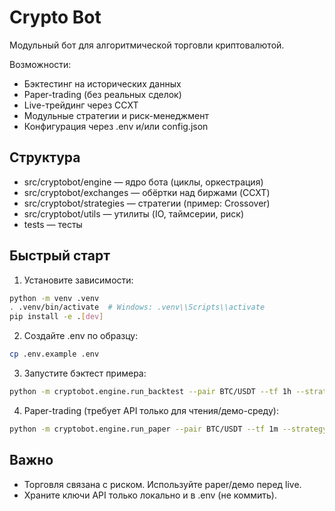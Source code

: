 # Crypto Bot

Модульный бот для алгоритмической торговли криптовалютой.

Возможности:
- Бэктестинг на исторических данных
- Paper-trading (без реальных сделок)
- Live-трейдинг через CCXT
- Модульные стратегии и риск-менеджмент
- Конфигурация через .env и/или config.json

## Структура
- src/cryptobot/engine — ядро бота (циклы, оркестрация)
- src/cryptobot/exchanges — обёртки над биржами (CCXT)
- src/cryptobot/strategies — стратегии (пример: Crossover)
- src/cryptobot/utils — утилиты (IO, таймсерии, риск)
- tests — тесты

## Быстрый старт
1. Установите зависимости:
```bash
python -m venv .venv
. .venv/bin/activate  # Windows: .venv\\Scripts\\activate
pip install -e .[dev]
```
2. Создайте .env по образцу:
```bash
cp .env.example .env
```
3. Запустите бэктест примера:
```bash
python -m cryptobot.engine.run_backtest --pair BTC/USDT --tf 1h --strategy crossover
```
4. Paper-trading (требует API только для чтения/демо-среду):
```bash
python -m cryptobot.engine.run_paper --pair BTC/USDT --tf 1m --strategy crossover
```

## Важно
- Торговля связана с риском. Используйте paper/демо перед live.
- Храните ключи API только локально и в .env (не коммить).
